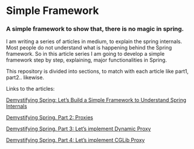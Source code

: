 # Simple Framework
### A simple framework to show that, there is no magic in spring.

I am writing a series of articles in medium, to explain the spring internals. 
Most people do not understand what is happening behind the Spring framework. 
So in this article series I am going to develop a simple framework step by step, 
explaining, major functionalities in Spring.

This repository is divided into sections, to match with each article like part1, part2.. likewise.

Links to the articles:

[Demystifying Spring: Let’s Build a Simple Framework to Understand Spring Internals](https://medium.com/@diliproshitha/demystifying-spring-lets-build-a-simple-framework-to-understand-spring-internals-2d01e28d864)

[Demystifying Spring. Part 2: Proxies](https://medium.com/@diliproshitha/demystifying-spring-part-2-proxies-7592f59cc69e)

[Demystifying Spring. Part 3: Let’s implement Dynamic Proxy](https://medium.com/@diliproshitha/demystifying-spring-part-3-lets-implement-dynamic-proxy-f3dd57e2c2fc)

[Demystifying Spring. Part 4: Let’s implement CGLib Proxy](https://medium.com/@diliproshitha/demystifying-spring-part-4-lets-implement-cglib-proxy-9e7fccb0b416)